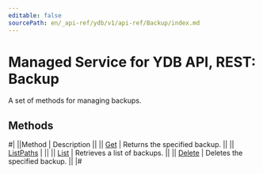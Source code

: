 ```yaml
---
editable: false
sourcePath: en/_api-ref/ydb/v1/api-ref/Backup/index.md
---
```


# Managed Service for YDB API, REST: Backup

A set of methods for managing backups.

## Methods

#|
||Method | Description ||
|| [Get](get.md) | Returns the specified backup. ||
|| [ListPaths](listPaths.md) |  ||
|| [List](list.md) | Retrieves a list of backups. ||
|| [Delete](delete.md) | Deletes the specified backup. ||
|#